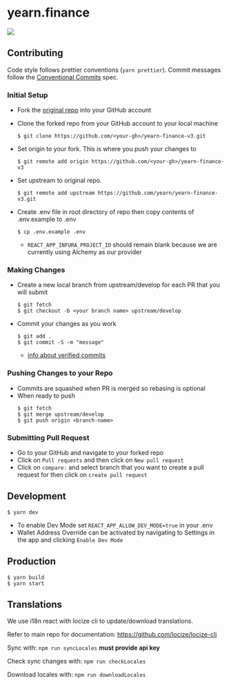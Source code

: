# yearn.finance

<img src="https://img.shields.io/badge/dynamic/json.svg?style=plastic&color=2096F3&label=locize&query=%24.translatedPercentage&url=https://api.locize.app/badgedata/e4f1bb87-9ed4-4f7c-8adc-d6ca4a329e52&suffix=%+translated&link=https://www.locize.com" />

## Contributing

Code style follows prettier conventions (`yarn prettier`). Commit messages follow the [Conventional Commits](https://www.conventionalcommits.org/en/v1.0.0/) spec.

### Initial Setup

- Fork the [original repo](https://github.com/yearn/yearn-finance-v3/) into your GitHub account
- Clone the forked repo from your GitHub account to your local machine

  ```
  $ git clone https://github.com/<your-gh>/yearn-finance-v3.git
  ```

- Set origin to your fork. This is where you push your changes to

  ```
  $ git remote add origin https://github.com/<your-gh>/yearn-finance-v3
  ```

- Set upstream to original repo.

  ```
  $ git remote add upstream https://github.com/yearn/yearn-finance-v3.git
  ```

- Create .env file in root directory of repo then copy contents of .env.example to .env
  ```
  $ cp .env.example .env
  ```
  - `REACT_APP_INFURA_PROJECT_ID` should remain blank because we are currently using Alchemy as our provider

### Making Changes

- Create a new local branch from upstream/develop for each PR that you will submit
  ```
  $ git fetch
  $ git checkout -b <your branch name> upstream/develop
  ```
- Commit your changes as you work
  ```
  $ git add .
  $ git commit -S -m "message"
  ```
  - [info about verified commits](https://docs.github.com/en/github/authenticating-to-github/managing-commit-signature-verification)

### Pushing Changes to your Repo

- Commits are squashed when PR is merged so rebasing is optional
- When ready to push
  ```
  $ git fetch
  $ git merge upstream/develop
  $ git push origin <branch-name>
  ```

### Submitting Pull Request

- Go to your GitHub and navigate to your forked repo
- Click on `Pull requests` and then click on `New pull request`
- Click on `compare:` and select branch that you want to create a pull request for then click on `create pull request`

## Development

```
$ yarn dev
```

- To enable Dev Mode set `REACT_APP_ALLOW_DEV_MODE=true` in your .env
- Wallet Address Override can be activated by navigating to Settings in the app and clicking `Enable Dev Mode`

## Production

```
$ yarn build
$ yarn start
```

## Translations

We use i18n react with locize cli to update/download translations.

Refer to main repo for documentation:
https://github.com/locize/locize-cli

Sync with: `npm run syncLocales` **must provide api key**

Check sync changes with: `npm run checkLocales`

Download locales with: `npm run downloadLocales`
